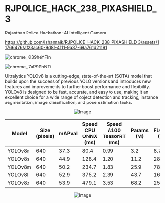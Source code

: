 # RJPOLICE_HACK_238_PIXASHIELD_3

Rajasthan Police Hackathon: AI Intelligent Camera

https://github.com/Ishannaik/RJPOLICE_HACK_238_PIXASHIELD_3/assets/11766476/af23ac60-9d81-4111-9a37-69a761d21191

![chrome_Kl39heYFIn](https://github.com/Ishannaik/RJPOLICE_HACK_238_PIXASHIELD_3/assets/11766476/b82e7a94-48c1-461a-ad95-d1f5bdeaaa7a)

![chrome_l7aP9PbNTi](https://github.com/Ishannaik/RJPOLICE_HACK_238_PIXASHIELD_3/assets/11766476/d2bf9733-385b-4930-9e8e-882bec7f91ef)

  Ultralytics YOLOv8 is a cutting-edge, state-of-the-art (SOTA) model that builds upon the success of previous YOLO versions and introduces new features and improvements to further boost performance and flexibility. YOLOv8 is designed to be fast, accurate, and easy to use, making it an excellent choice for a wide range of object detection and tracking, instance segmentation, image classification, and pose estimation tasks.

<p align="center">
  <img src="https://github.com/Ishannaik/RJPOLICE_HACK_238_PIXASHIELD_3/assets/11766476/79854bec-b420-4de2-9966-2b3519befe36" alt="Image">
</p>

| Model   | Size (pixels) | mAPval | Speed CPU ONNX (ms) | Speed A100 TensorRT (ms) | Params (M) | FLOPs (B) |
|---------|---------------|--------|---------------------|-------------------------|------------|-----------|
| YOLOv8n | 640           | 37.3   | 80.4                | 0.99                    | 3.2        | 8.7       |
| YOLOv8s | 640           | 44.9   | 128.4               | 1.20                    | 11.2       | 28.6      |
| YOLOv8m | 640           | 50.2   | 234.7               | 1.83                    | 25.9       | 78.9      |
| YOLOv8l | 640           | 52.9   | 375.2               | 2.39                    | 43.7       | 165.2     |
| YOLOv8x | 640           | 53.9   | 479.1               | 3.53                    | 68.2       | 257.8     |

<p align="center">
  <img src="https://github.com/Ishannaik/RJPOLICE_HACK_238_PIXASHIELD_3/assets/11766476/dc14c402-9969-4262-9b41-7a78d993e77b" alt="Image">
</p>
